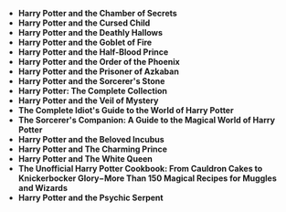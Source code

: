 <ul>
 <li><b><a target="_blank" href="https://github.com/manjunath5496/Harry-Potter-Book-Series/blob/master/hpo(1).pdf" style="text-decoration:none;">Harry Potter and the Chamber of Secrets</a></b></li>
  
<li><b><a target="_blank" href="https://github.com/manjunath5496/Harry-Potter-Book-Series/blob/master/hpo(2).pdf" style="text-decoration:none;">Harry Potter and the Cursed Child</a></b></li>  
  
<li><b><a target="_blank" href="https://github.com/manjunath5496/Harry-Potter-Book-Series/blob/master/hpo(3).pdf" style="text-decoration:none;">Harry Potter and the Deathly Hallows</a></b></li>

 
<li><b><a target="_blank" href="https://github.com/manjunath5496/Harry-Potter-Book-Series/blob/master/hpo(4).pdf" style="text-decoration:none;">Harry Potter and the Goblet of Fire</a></b></li>
                               
  <li><b><a target="_blank" href="https://github.com/manjunath5496/Harry-Potter-Book-Series/blob/master/hpo(5).pdf" style="text-decoration:none;">Harry Potter and the Half-Blood Prince </a></b></li>   

 <li><b><a target="_blank" href="https://github.com/manjunath5496/Harry-Potter-Book-Series/blob/master/hpo(6).pdf" style="text-decoration:none;">Harry Potter and the Order of the Phoenix</a></b></li>
                <li><b><a target="_blank" href="https://github.com/manjunath5496/Harry-Potter-Book-Series/blob/master/hpo(7).pdf" style="text-decoration:none;">Harry Potter and the Prisoner of Azkaban</a></b></li>  
         <li><b><a target="_blank" href="https://github.com/manjunath5496/Harry-Potter-Book-Series/blob/master/hpo(8).pdf" style="text-decoration:none;">Harry Potter and the Sorcerer's Stone</a></b></li>                 
  <li><b><a target="_blank" href="https://github.com/manjunath5496/Harry-Potter-Book-Series/blob/master/hpo(9).pdf" style="text-decoration:none;">Harry Potter: The Complete Collection</a></b></li>   

 <li><b><a target="_blank" href="https://github.com/manjunath5496/Harry-Potter-Book-Series/blob/master/hpo(10).pdf" style="text-decoration:none;">Harry Potter and the Veil of Mystery</a></b></li>

<li><b><a target="_blank" href="https://github.com/manjunath5496/Harry-Potter-Book-Series/blob/master/hpo(11).pdf" style="text-decoration:none;">The Complete Idiot's Guide to the World of Harry Potter</a></b></li>                 
  <li><b><a target="_blank" href="https://github.com/manjunath5496/Harry-Potter-Book-Series/blob/master/hpo(12).pdf" style="text-decoration:none;">The Sorcerer's Companion: A Guide to the Magical World of Harry Potter</a></b></li>   

 <li><b><a target="_blank" href="https://github.com/manjunath5496/Harry-Potter-Book-Series/blob/master/hpo(13).pdf" style="text-decoration:none;">Harry Potter and the Beloved Incubus </a></b></li>
 <li><b><a target="_blank" href="https://github.com/manjunath5496/Harry-Potter-Book-Series/blob/master/hpo(14).pdf" style="text-decoration:none;">Harry Potter and The Charming Prince  </a></b></li>
 
  <li><b><a target="_blank" href="https://github.com/manjunath5496/Harry-Potter-Book-Series/blob/master/hpo(15).pdf" style="text-decoration:none;">Harry Potter and The White Queen</a></b></li>   

 <li><b><a target="_blank" href="https://github.com/manjunath5496/Harry-Potter-Book-Series/blob/master/hpo(16).pdf" style="text-decoration:none;">The Unofficial Harry Potter Cookbook: From Cauldron Cakes to Knickerbocker Glory&minus;More Than 150 Magical Recipes for Muggles and Wizards </a></b></li>
 <li><b><a target="_blank" href="https://github.com/manjunath5496/Harry-Potter-Book-Series/blob/master/hpo(17).pdf" style="text-decoration:none;">Harry Potter and the Psychic Serpent   </a></b></li>
 
 
 
 
 
 
 
 
 
 
 
</ul>
